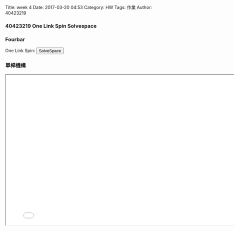 Title: week 4
Date: 2017-03-20 04:53
Category: HW
Tags: 作業
Author: 40423219

<h3>
40423219
One Link Spin Solvespace
</h3>
<!-- PELICAN_END_SUMMARY -->

<h3>Fourbar</h3>

<p>One Link Spin: <button onClick="lity('https://vimeo.com/210533925')"><span class="glyphicon glyphicon-facetime-video"></span> SolveSpace</button> 
</p>

<h3>單桿機構</h3>
<iframe src="../data/solvespace/onelinkspin/onelinkspin.html" width="800" height="480"></iframe>